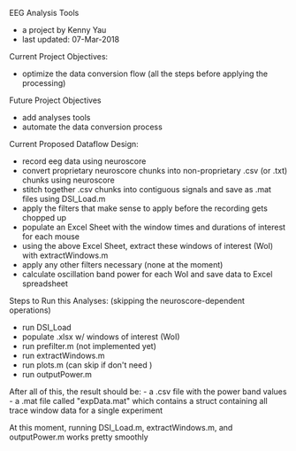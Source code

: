 EEG Analysis Tools
- a project by Kenny Yau
- last updated: 07-Mar-2018

Current Project Objectives:
- optimize the data conversion flow (all the steps before applying the processing)

Future Project Objectives
- add analyses tools
- automate the data conversion process

Current Proposed Dataflow Design:
- record eeg data using neuroscore
- convert proprietary neuroscore chunks into non-proprietary .csv (or .txt) chunks using neuroscore
- stitch together .csv chunks into contiguous signals and save as .mat files using DSI_Load.m
- apply the filters that make sense to apply before the recording gets chopped up
- populate an Excel Sheet with the window times and durations of interest for each mouse
- using the above Excel Sheet, extract these windows of interest (WoI) with extractWindows.m
- apply any other filters necessary (none at the moment)
- calculate oscillation band power for each WoI and save data to Excel spreadsheet

Steps to Run this Analyses:
(skipping the neuroscore-dependent operations)
- run DSI_Load
- populate .xlsx w/ windows of interest (WoI)
- run prefilter.m (not implemented yet)
- run extractWindows.m
- run plots.m (can skip if don't need )
- run outputPower.m

After all of this, the result should be:
	- a .csv file with the power band values
	- a .mat file called "expData.mat" which contains a struct containing all trace window data for a single experiment

At this moment, running DSI_Load.m, extractWindows.m, and outputPower.m works pretty smoothly